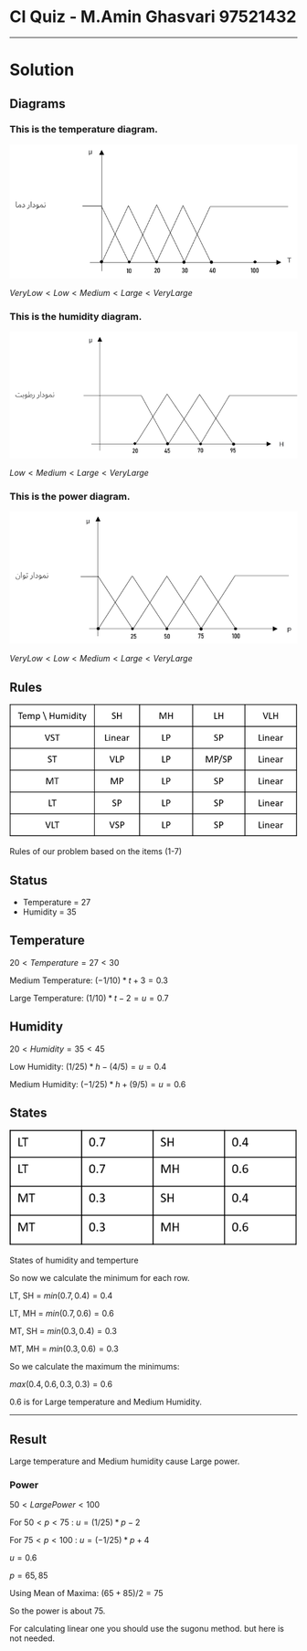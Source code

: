 # CI Quiz - M.Amin Ghasvari 97521432

---

# Solution

## Diagrams

### This is the temperature diagram.

![CI%20Quiz%20-%20%2032fc3/temp.png](CI%20Quiz%20-%20%2032fc3/temp.png)

$VeryLow < Low < Medium < Large < VeryLarge$

### This is the humidity diagram.

![CI%20Quiz%20-%20%2032fc3/hum.png](CI%20Quiz%20-%20%2032fc3/hum.png)

$Low < Medium < Large < VeryLarge$

### This is the power diagram.

![CI%20Quiz%20-%20%2032fc3/power.png](CI%20Quiz%20-%20%2032fc3/power.png)

$VeryLow < Low < Medium < Large < VeryLarge$

## Rules

![Rules of our problem based on the items (1-7)](CI%20Quiz%20-%20%2032fc3/rules.png)

Rules of our problem based on the items (1-7)

## Status

- Temperature = 27
- Humidity = 35

## Temperature

$20 < Temperature = 27 < 30$

Medium Temperature: $(-1/10) * t + 3 = 0.3$

Large Temperature: $(1/10) * t - 2 = u = 0.7$

## Humidity

$20 < Humidity = 35 < 45$

Low Humidity: $(1/25) * h - (4/5) = u = 0.4$

Medium Humidity: $(-1/25) * h + (9/5) = u = 0.6$

## States

![States of humidity and temperture](CI%20Quiz%20-%20%2032fc3/table.png)

States of humidity and temperture

So now we calculate the minimum for each row.

LT, SH = $min(0.7, 0.4) = 0.4$

LT, MH = $min(0.7, 0.6) = 0.6$

MT, SH = $min(0.3, 0.4) = 0.3$

MT, MH = $min(0.3, 0.6) = 0.3$

So we calculate the maximum the minimums:

$max(0.4, 0.6, 0.3, 0.3) = 0.6$

0.6 is for Large temperature and Medium Humidity.

---

## Result

Large temperature and Medium humidity cause Large power.

### Power

$50 < Large Power < 100$

For $50 < p < 75$  : $u = (1/25) * p - 2$

For $75 < p < 100$  : $u = (-1/25) * p + 4$

$u = 0.6$

$p = 65, 85$

Using Mean of Maxima: $(65 + 85)/2 = 75$

So the power is about 75.

For calculating linear one you should use the sugonu method. but here is not needed.